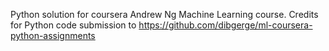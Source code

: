 Python solution for coursera Andrew Ng Machine Learning course.
Credits for Python code submission to https://github.com/dibgerge/ml-coursera-python-assignments